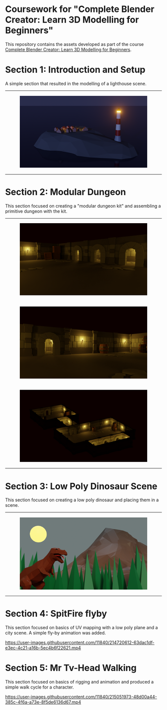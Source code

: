 # Coursework for "Complete Blender Creator: Learn 3D Modelling for Beginners"

This repository contains the assets developed as part of the course [Complete Blender Creator: Learn 3D Modelling for Beginners](https://www.udemy.com/course/blendertutorial/).

# Section 1: Introduction and Setup

A simple section that resulted in the modelling of a lighthouse scene.

<table width="100%">
<tbody>
<tr>
<td>
<figure>
<img src="Section1/lighthouse.png">
</figure>
</td>
</tr>
</tbody>
</table>

# Section 2: Modular Dungeon

This section focused on creating a "modular dungeon kit" and assembling a primitive dungeon with the kit.

<table width="100%">
<tbody>
<tr>
<td>
<figure>
<img src="Section2/img/Dungeon01.png">
</figure>
</td>
</tr>
<tr>
<td>
<figure>
<img src="Section2/img/Dungeon03.png">
</figure>
</td>
</tr>
<tr>
<td>
<figure>
<img src="Section2/img/Dungeon02.png">
</figure>
</td>
</tr>
</tbody>
</table>

# Section 3: Low Poly Dinosaur Scene

This section focused on creating a low poly dinosaur and placing them in a scene.

<table width="100%">
<tbody>
<tr>
<td>
<figure>
<img src="Section3/img/Dinosaur.png">
</figure>
</td>
</tr>
</tbody>
</table>

# Section 4: SpitFire flyby

This section focused on basics of UV mapping with a low poly plane and a city scene. A simple fly-by animation was added.

https://user-images.githubusercontent.com/11840/214720612-63dac1df-e3ec-4c21-a16b-5ec4b6f22621.mp4

# Section 5: Mr Tv-Head Walking

This section focused on basics of rigging and animation and produced a simple walk cycle for a character.

https://user-images.githubusercontent.com/11840/215051973-48d00a44-385c-4f6a-a73e-8f5de6136d67.mp4
